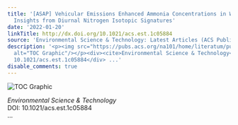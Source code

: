```yaml
---
title: '[ASAP] Vehicular Emissions Enhanced Ammonia Concentrations in Winter Mornings:
  Insights from Diurnal Nitrogen Isotopic Signatures'
date: '2022-01-20'
linkTitle: http://dx.doi.org/10.1021/acs.est.1c05884
source: 'Environmental Science & Technology: Latest Articles (ACS Publications)'
description: '<p><img src="https://pubs.acs.org/na101/home/literatum/publisher/achs/journals/content/esthag/0/esthag.ahead-of-print/acs.est.1c05884/20220120/images/medium/es1c05884_0006.gif"
  alt="TOC Graphic"/></p><div><cite>Environmental Science & Technology</cite></div><div>DOI:
  10.1021/acs.est.1c05884</div> ...'
disable_comments: true
---
```

<p><img src="https://pubs.acs.org/na101/home/literatum/publisher/achs/journals/content/esthag/0/esthag.ahead-of-print/acs.est.1c05884/20220120/images/medium/es1c05884_0006.gif" alt="TOC Graphic"/></p><div><cite>Environmental Science & Technology</cite></div><div>DOI: 10.1021/acs.est.1c05884</div> ...